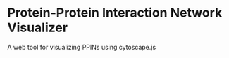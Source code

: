 # Protein-Protein Interaction Network Visualizer
A web tool for visualizing PPINs using cytoscape.js
